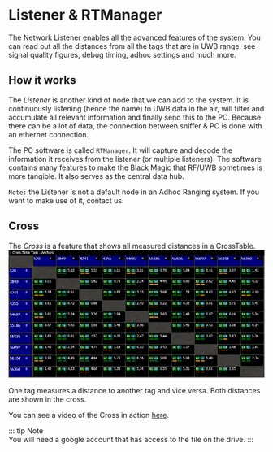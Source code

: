 # Listener & RTManager <Badge text="Advanced" type="warning"/>
The Network Listener enables all the advanced features of the system.
You can read out all the distances from all the tags that are in UWB range, see signal quality figures, debug timing, adhoc settings and much more.

## How it works
The *Listener* is another kind of node that we can add to the system. It is continuously listening (hence the name) to UWB data in the air, will filter and accumulate all relevant information and finally send this to the PC.
Because there can be a lot of data, the connection between sniffer & PC is done with an ethernet connection.

The PC software is called `RTManager`. It will capture and decode the information it receives from the listener (or multiple listeners). The software contains many features to make the Black Magic that RF/UWB sometimes is more tangible. It also serves as the central data hub.

`Note:` the Listener is not a default node in an Adhoc Ranging system. If you want to make use of it, contact us.

## Cross
The *Cross* is a feature that shows all measured distances in a CrossTable.
![sniffer cross](./img/sniffer/sniffer_cross_10.png "Cross table")

One tag measures a distance to another tag and vice versa. Both distances are shown in the cross.

You can see a video of the Cross in action [here](https://drive.google.com/open?id=1D0itG6m7sKs-gR6QPtMNuwNh1J57_Hg0).

::: tip Note    
You will need a google account that has access to the file on the drive.
:::